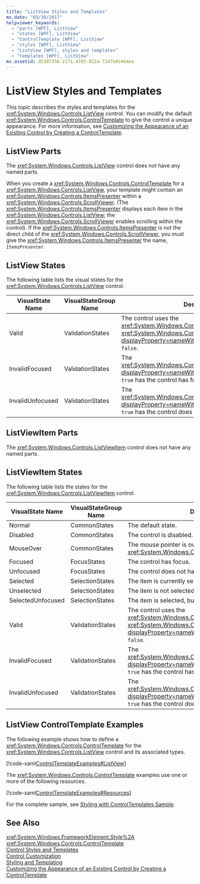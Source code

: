 ```yaml
---
title: "ListView Styles and Templates"
ms.date: "03/30/2017"
helpviewer_keywords: 
  - "parts [WPF], ListView"
  - "states [WPF], ListView"
  - "ControlTemplate [WPF], ListView"
  - "styles [WPF], ListView"
  - "ListView [WPF], styles and templates"
  - "templates [WPF], ListView"
ms.assetid: d2387356-2171-4785-822a-7247e024b4ee
---
```

# ListView Styles and Templates
This topic describes the styles and templates for the <xref:System.Windows.Controls.ListView> control. You can modify the default <xref:System.Windows.Controls.ControlTemplate> to give the control a unique appearance. For more information, see [Customizing the Appearance of an Existing Control by Creating a ControlTemplate](../../../../docs/framework/wpf/controls/customizing-the-appearance-of-an-existing-control.md).  

## ListView Parts  
 The <xref:System.Windows.Controls.ListView> control does not have any named parts.  

 When you create a <xref:System.Windows.Controls.ControlTemplate> for a <xref:System.Windows.Controls.ListView>, your template might contain an <xref:System.Windows.Controls.ItemsPresenter> within a <xref:System.Windows.Controls.ScrollViewer>. (The <xref:System.Windows.Controls.ItemsPresenter> displays each item in the <xref:System.Windows.Controls.ListView>; the <xref:System.Windows.Controls.ScrollViewer> enables scrolling within the control).  If the <xref:System.Windows.Controls.ItemsPresenter> is not the direct child of the <xref:System.Windows.Controls.ScrollViewer>, you must give the <xref:System.Windows.Controls.ItemsPresenter> the name, `ItemsPresenter`.  

## ListView States  
 The following table lists the visual states for the <xref:System.Windows.Controls.ListView> control.  


|VisualState Name|VisualStateGroup Name|Description|  
|-|-|-|  
|Valid|ValidationStates|The control uses the <xref:System.Windows.Controls.Validation> class and the <xref:System.Windows.Controls.Validation.HasError%2A?displayProperty=nameWithType> attached property is `false`.|  
|InvalidFocused|ValidationStates|The <xref:System.Windows.Controls.Validation.HasError%2A?displayProperty=nameWithType> attached property is `true` has the control has focus.|  
|InvalidUnfocused|ValidationStates|The <xref:System.Windows.Controls.Validation.HasError%2A?displayProperty=nameWithType> attached property is `true` has the control does not have focus.|  

## ListViewItem Parts  
 The <xref:System.Windows.Controls.ListViewItem> control does not have any named parts.  

## ListViewItem States  
 The following table lists the states for the <xref:System.Windows.Controls.ListViewItem> control.  


|VisualState Name|VisualStateGroup Name|Description|  
|-|-|-|  
|Normal|CommonStates|The default state.|  
|Disabled|CommonStates|The control is disabled.|  
|MouseOver|CommonStates|The mouse pointer is over the <xref:System.Windows.Controls.ComboBox> control.|  
|Focused|FocusStates|The control has focus.|  
|Unfocused|FocusStates|The control does not have focus.|  
|Selected|SelectionStates|The item is currently selected.|  
|Unselected|SelectionStates|The item is not selected.|  
|SelectedUnfocused|SelectionStates|The item is selected, but does not have focus.|  
|Valid|ValidationStates|The control uses the <xref:System.Windows.Controls.Validation> class and the <xref:System.Windows.Controls.Validation.HasError%2A?displayProperty=nameWithType> attached property is `false`.|  
|InvalidFocused|ValidationStates|The <xref:System.Windows.Controls.Validation.HasError%2A?displayProperty=nameWithType> attached property is `true` has the control has focus.|  
|InvalidUnfocused|ValidationStates|The <xref:System.Windows.Controls.Validation.HasError%2A?displayProperty=nameWithType> attached property is `true` has the control does not have focus.|  

## ListView ControlTemplate Examples  
 The following example shows how to define a <xref:System.Windows.Controls.ControlTemplate> for the <xref:System.Windows.Controls.ListView> control and its associated types.  

 [!code-xaml[ControlTemplateExamples#ListView](../../../../samples/snippets/csharp/VS_Snippets_Wpf/ControlTemplateExamples/CS/resources/listview.xaml#listview)]  

 The <xref:System.Windows.Controls.ControlTemplate> examples use one or more of the following resources.  

 [!code-xaml[ControlTemplateExamples#Resources](../../../../samples/snippets/csharp/VS_Snippets_Wpf/ControlTemplateExamples/CS/resources/shared.xaml#resources)]  

 For the complete sample, see [Styling with ControlTemplates Sample](https://github.com/Microsoft/WPF-Samples/tree/master/Styles%20&%20Templates/IntroToStylingAndTemplating).  

## See Also  
 <xref:System.Windows.FrameworkElement.Style%2A>  
 <xref:System.Windows.Controls.ControlTemplate>  
 [Control Styles and Templates](../../../../docs/framework/wpf/controls/control-styles-and-templates.md)  
 [Control Customization](../../../../docs/framework/wpf/controls/control-customization.md)  
 [Styling and Templating](../../../../docs/framework/wpf/controls/styling-and-templating.md)  
 [Customizing the Appearance of an Existing Control by Creating a ControlTemplate](../../../../docs/framework/wpf/controls/customizing-the-appearance-of-an-existing-control.md)
